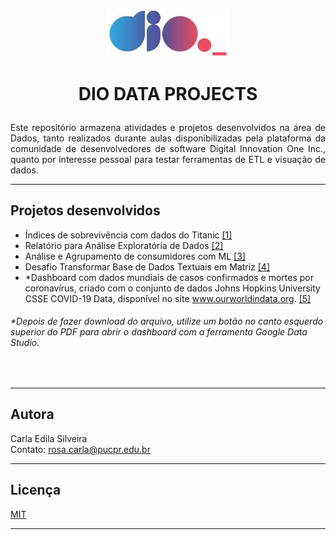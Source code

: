 
<p align="center"> 
<img src="https://github.com/rosacarla/DIO-data-projects/blob/main/images/logo.jpg" width="200">
</p>

# <p align="center">DIO DATA PROJECTS</p>  

<p align="justify"> 
Este repositório armazena atividades e projetos desenvolvidos na área de Dados, tanto realizados durante aulas disponibilizadas pela plataforma da comunidade de desenvolvedores de software Digital Innovation One Inc., quanto por interesse pessoal para testar ferramentas de ETL e visuação de dados.
</p>

---

## Projetos desenvolvidos  

- Índices de sobrevivência com dados do Titanic [[1]](https://github.com/rosacarla/DIO-data-projects/blob/main/notebooks/ProjetoDIO_Titanic.ipynb) 
- Relatório para Análise Exploratória de Dados [[2]](https://github.com/rosacarla/DIO-data-projects/blob/main/notebooks/Projeto_Relatorio_Analise_Exploratoria.ipynb)
- Análise e Agrupamento de consumidores com ML [[3]](https://github.com/rosacarla/DIO-data-projects/blob/main/notebooks/Projeto_Agrupamento_Clientes_KMeans.ipynb)
- Desafio Transformar Base de Dados Textuais em Matriz [[4]](https://github.com/rosacarla/DIO-data-projects/blob/main/notebooks/Desafio_text_matrix.ipynb)  
- *Dashboard com dados mundiais de casos confirmados e mortes por coronavírus, criado com o conjunto de dados Johns Hopkins University CSSE COVID-19 Data, disponível no site www.ourworldindata.org. [[5]](https://github.com/rosacarla/DIO-data-projects/blob/main/Relat%C3%B3rio_Covid19_2021.pdf) 
###### *Depois de fazer download do arquivo, utilize um botão no canto esquerdo superior do PDF para abrir o dashboard com a ferramenta Google Data Studio.
<p align="left"> 
<img src="" width="200">
</p>

---

## Autora  

Carla Edila Silveira  
Contato: rosa.carla@pucpr.edu.br

--- 

## Licença  

[MIT](https://choosealicense.com/licenses/mit/)

---
